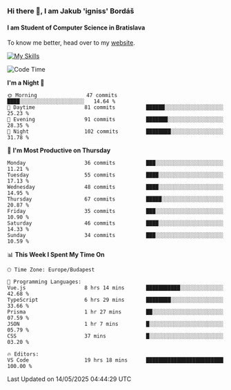 ### Hi there 👋, I am Jakub 'igniss' Bordáš

#### I am Student of Computer Science in Bratislava
To know me better, head over to my [website](https://bordas.sk).

[![My Skills](https://skillicons.dev/icons?i=js,typescript,html,css,figma,svelte,vue,next,postgresql,nest,express,nodejs)](https://bordas.sk)


<!--START_SECTION:waka-->
![Code Time](http://img.shields.io/badge/Code%20Time-1%2C891%20hrs%2056%20mins-blue)

**I'm a Night 🦉** 

```text
🌞 Morning                47 commits          ████░░░░░░░░░░░░░░░░░░░░░   14.64 % 
🌆 Daytime                81 commits          ██████░░░░░░░░░░░░░░░░░░░   25.23 % 
🌃 Evening                91 commits          ███████░░░░░░░░░░░░░░░░░░   28.35 % 
🌙 Night                  102 commits         ████████░░░░░░░░░░░░░░░░░   31.78 % 
```
📅 **I'm Most Productive on Thursday** 

```text
Monday                   36 commits          ███░░░░░░░░░░░░░░░░░░░░░░   11.21 % 
Tuesday                  55 commits          ████░░░░░░░░░░░░░░░░░░░░░   17.13 % 
Wednesday                48 commits          ████░░░░░░░░░░░░░░░░░░░░░   14.95 % 
Thursday                 67 commits          █████░░░░░░░░░░░░░░░░░░░░   20.87 % 
Friday                   35 commits          ███░░░░░░░░░░░░░░░░░░░░░░   10.90 % 
Saturday                 46 commits          ████░░░░░░░░░░░░░░░░░░░░░   14.33 % 
Sunday                   34 commits          ███░░░░░░░░░░░░░░░░░░░░░░   10.59 % 
```


📊 **This Week I Spent My Time On** 

```text
🕑︎ Time Zone: Europe/Budapest

💬 Programming Languages: 
Vue.js                   8 hrs 14 mins       ███████████░░░░░░░░░░░░░░   42.68 % 
TypeScript               6 hrs 29 mins       ████████░░░░░░░░░░░░░░░░░   33.66 % 
Prisma                   1 hr 27 mins        ██░░░░░░░░░░░░░░░░░░░░░░░   07.59 % 
JSON                     1 hr 7 mins         █░░░░░░░░░░░░░░░░░░░░░░░░   05.79 % 
CSS                      37 mins             █░░░░░░░░░░░░░░░░░░░░░░░░   03.20 % 

🔥 Editors: 
VS Code                  19 hrs 18 mins      █████████████████████████   100.00 % 
```


 Last Updated on 14/05/2025 04:44:29 UTC
<!--END_SECTION:waka-->
